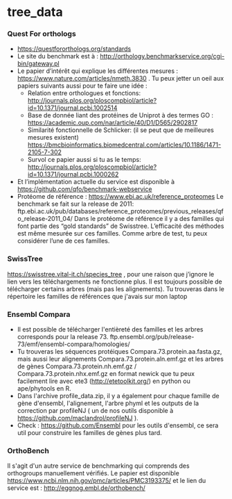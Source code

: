 # tree_data

### Quest For orthologs 
- https://questfororthologs.org/standards 
- Le site du benchmark est à : http://orthology.benchmarkservice.org/cgi-bin/gateway.pl
- Le papier d’intérêt qui explique les différentes mesures : https://www.nature.com/articles/nmeth.3830 . Tu peux jetter un oeil aux papiers suivants aussi  pour te faire une idée :
  - Relation entre orthologues et fonctions: http://journals.plos.org/ploscompbiol/article?id=10.1371/journal.pcbi.1002514
  - Base de donnée liant des protéines de Uniprot à des termes GO : https://academic.oup.com/nar/article/40/D1/D565/2902817 
  - Similarité fonctionnelle de Schlicker: (il se peut que de meilleures mesures existent) https://bmcbioinformatics.biomedcentral.com/articles/10.1186/1471-2105-7-302
  - Survol ce papier  aussi  si tu as le temps: http://journals.plos.org/ploscompbiol/article?id=10.1371/journal.pcbi.1000262 
- Et l’implémentation actuelle du service est disponible à https://github.com/qfo/benchmark-webservice
- Protéome de référence : https://www.ebi.ac.uk/reference_proteomes
Le benchmark se fait sur la release de 2011:  ftp.ebi.ac.uk/pub/databases/reference_proteomes/previous_releases/qfo_release-2011_04/ 
Dans le protéome de référence il y a des familles qui font partie des “gold standards” de Swisstree. L’efficacité des méthodes est même mesurée sur ces familles.  Comme arbre de test, tu peux considérer l’une de ces familles. 

### SwissTree 
https://swisstree.vital-it.ch/species_tree , pour une raison que j’ignore le lien vers les téléchargements ne fonctionne plus. Il est toujours possible de télécharger certains arbres (mais pas les alignements). Tu trouveras dans le répertoire les familles de références que j'avais sur mon laptop

### Ensembl Compara
- Il est possible de télécharger l'entièreté des familles et les arbres corresponds pour la release 73.
ftp.ensembl.org/pub/release-73/emf/ensembl-compara/homologies/ 
- Tu trouveras les séquences protéiques Compara.73.protein.aa.fasta.gz, mais aussi leur alignements Compara.73.protein.aln.emf.gz et les arbres de gènes Compara.73.protein.nh.emf.gz / Compara.73.protein.nhx.emf.gz en format newick que tu peux facilement lire avec ete3 (http://etetoolkit.org/) en python ou ape/phytools en R. 
- Dans l'archive profile_data.zip, il y a également pour chaque famille de gène d'ensembl, l'alignement, l'arbre phyml et les outputs de la correction par profileNJ ( un de nos outils disponible à https://github.com/maclandrol/profileNJ ). 
- Check : https://github.com/Ensembl pour les outils d'ensembl, ce sera util pour construire les familles de gènes plus tard. 

### OrthoBench 
Il s'agit d'un autre service de benchmarking qui comprends des orthogroups manuellement vérifiés. 
Le papier est disponible https://www.ncbi.nlm.nih.gov/pmc/articles/PMC3193375/  et le lien du service est : http://eggnog.embl.de/orthobench/ 


